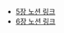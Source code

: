 - [5장 노션 링크](https://yeseonson.notion.site/Chapter-5-8f55aedbec6a4d1ab824b54cfed57f0a?pvs=4)
- [6장 노션 링크](https://yeseonson.notion.site/Chapter-6-5d7579199021492c9ac878d1e50904e9?pvs=4)
